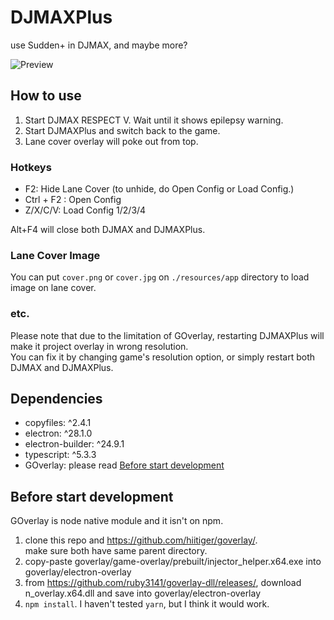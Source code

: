 # DJMAXPlus

use Sudden+ in DJMAX, and maybe more?

![Preview](https://github.com/ruby3141/readme-assets/blob/main/DJMAXPlus/preview.gif?raw=true)

## How to use

1. Start DJMAX RESPECT V. Wait until it shows epilepsy warning.
2. Start DJMAXPlus and switch back to the game.
3. Lane cover overlay will poke out from top.

### Hotkeys

- F2: Hide Lane Cover (to unhide, do Open Config or Load Config.)
- Ctrl + F2 : Open Config
- Z/X/C/V: Load Config 1/2/3/4

Alt+F4 will close both DJMAX and DJMAXPlus.

### Lane Cover Image

You can put `cover.png` or `cover.jpg` on `./resources/app` directory to load image on lane cover.

### etc.

Please note that due to the limitation of GOverlay, restarting DJMAXPlus will make it project overlay in wrong resolution. <br>
You can fix it by changing game's resolution option, or simply restart both DJMAX and DJMAXPlus.

## Dependencies

- copyfiles: ^2.4.1
- electron: ^28.1.0
- electron-builder: ^24.9.1
- typescript: ^5.3.3
- GOverlay: please read [Before start development](#Before-start-development)

## Before start development

GOverlay is node native module and it isn't on npm.

1. clone this repo and https://github.com/hiitiger/goverlay/. <br>
   make sure both have same parent directory.
2. copy-paste goverlay/game-overlay/prebuilt/injector_helper.x64.exe into goverlay/electron-overlay
3. from https://github.com/ruby3141/goverlay-dll/releases/, download n_overlay.x64.dll and save into goverlay/electron-overlay
4. `npm install`. I haven't tested `yarn`, but I think it would work.
